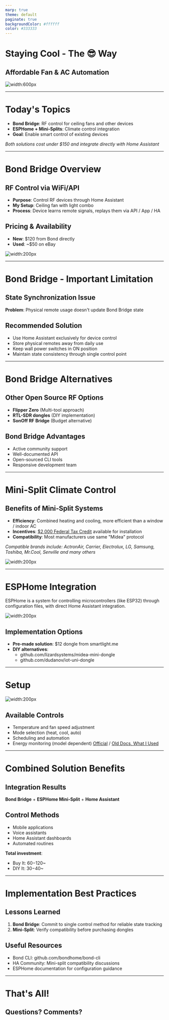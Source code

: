 ```yaml
---
marp: true
theme: default
paginate: true
backgroundColor: #ffffff
color: #333333
---
```


# Staying Cool - The 😎 Way
## Affordable Fan & AC Automation
![width:600px](img/cover.png)

---

# Today's Topics

- **Bond Bridge**: RF control for ceiling fans and other devices
- **ESPHome + Mini-Splits**: Climate control integration
- **Goal**: Enable smart control of existing devices

*Both solutions cost under $150 and integrate directly with Home Assistant*

---

# Bond Bridge Overview

## RF Control via WiFi/API
- **Purpose**: Control RF devices through Home Assistant
- **My Setup**: Ceiling fan with light combo
- **Process**: Device learns remote signals, replays them via API / App / HA

## Pricing & Availability
- **New**: $120 from Bond directly
- **Used**: ~$50 on eBay

![width:200px](img/bond.png)

---

# Bond Bridge - Important Limitation

## State Synchronization Issue
**Problem**: Physical remote usage doesn't update Bond Bridge state

## Recommended Solution
- Use Home Assistant exclusively for device control
- Store physical remotes away from daily use
- Keep wall power switches in ON position
- Maintain state consistency through single control point

---

# Bond Bridge Alternatives

## Other Open Source RF Options
- **Flipper Zero** (Multi-tool approach)
- **RTL-SDR dongles** (DIY implementation)  
- **SonOff RF Bridge** (Budget alternative)

## Bond Bridge Advantages
- Active community support
- Well-documented API
- Open-sourced CLI tools
- Responsive development team

---

# Mini-Split Climate Control

## Benefits of Mini-Split Systems
- **Efficiency**: Combined heating and cooling, more efficient than a window / indoor AC
- **Incentives**: [$2,000 Federal Tax Credit](https://www.energystar.gov/about/federal-tax-credits/air-source-heat-pumps) available for installation
- **Compatibility**: Most manufacturers use same "Midea" protocol

*Compatible brands include: ActronAir, Carrier, Electrolux, LG, Samsung, Toshiba, Mr.Cool, Senville and many others*

![width:200px](img/mini-split.jpeg)

---

# ESPHome Integration

ESPHome is a system for controlling microcontrollers (like ESP32) through configuration files, with direct Home Assistant integration.

![width:200px](img/esphome-usb.jpg)

## Implementation Options
- **Pre-made solution**: $12 dongle from smartlight.me
- **DIY alternatives**: 
  - github.com/lizardsystems/midea-mini-dongle
  - github.com/dudanov/iot-uni-dongle

---

# Setup
![width:200px](img/esphome-head.jpg)

## Available Controls
- Temperature and fan speed adjustment
- Mode selection (heat, cool, auto)
- Scheduling and automation
- Energy monitoring (model dependent)
[Official](https://esphome.io/components/climate/midea.html) / [Old Docs, What I Used](https://github.com/uncle-yura/esphome-midea-ac)

---

# Combined Solution Benefits

## Integration Results
**Bond Bridge** + **ESPHome Mini-Split** + **Home Assistant**

## Control Methods
- Mobile applications
- Voice assistants
- Home Assistant dashboards
- Automated routines

**Total investment**:
- Buy It: $60-$120~
- DIY It: $30-$40~ 

---

# Implementation Best Practices

## Lessons Learned
1. **Bond Bridge**: Commit to single control method for reliable state tracking
2. **Mini-Split**: Verify compatibility before purchasing dongles

## Useful Resources
- Bond CLI: github.com/bondhome/bond-cli
- HA Community: Mini-split compatibility discussions
- ESPHome documentation for configuration guidance

---

# That's All!
## Questions? Comments?